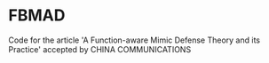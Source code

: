 # FBMAD
Code for the article 'A Function-aware Mimic Defense Theory and its Practice' accepted by CHINA COMMUNICATIONS
